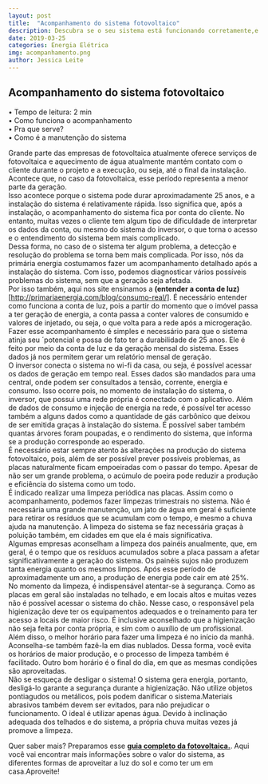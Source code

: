 ```yaml
---
layout: post
title:  "Acompanhamento do sistema fotovoltaico"
description: Descubra se o seu sistema está funcionando corretamente,e o que você pode fazer para que ele dure mais tempo.
date: 2019-03-25
categories: Energia Elétrica
img: acompanhamento.png
author: Jessica Leite
---
```



<h2>Acompanhamento do sistema fotovoltaico</h2>

•	Tempo de leitura: 2 min  
•	Como funciona o acompanhamento  
•	Pra que serve?  
•	Como é a manutenção do sistema  


Grande parte das empresas de fotovoltaica atualmente oferece serviços de fotovoltaica e aquecimento de água atualmente mantém contato com o cliente durante o projeto e a execução, ou seja, até o final da instalação. Acontece que, no caso da fotovoltaica, esse período representa a menor parte da geração.  
Isso acontece porque o sistema pode durar aproximadamente 25 anos, e a instalação do sistema é relativamente rápida. Isso significa que, após a instalação, o acompanhamento do sistema fica por conta do cliente. No entanto, muitas vezes o cliente tem algum tipo de dificuldade de interpretar os dados da conta, ou mesmo do sistema do inversor, o que torna o acesso e o entendimento do sistema bem mais complicado.  
Dessa forma, no caso de o sistema ter algum problema, a detecção e resolução do problema se torna bem mais complicada. Por isso, nós da primária energia costumamos fazer um acompanhamento detalhado após a instalação do sistema. Com isso, podemos diagnosticar vários possíveis problemas do sistema, sem que a geração seja afetada.  
Por isso também, aqui nos site ensinamos a **(entender a conta de luz)**[http://primariaenergia.com/blog/consumo-real/]. É necessário entender como funciona a conta de luz, pois a partir do momento que o imóvel passa a ter geração de energia, a conta passa a conter valores de consumido e valores de injetado, ou seja, o que volta para a rede após a microgeração. 
Fazer esse acompanhamento é simples e necessário para que o sistema atinja seu ´potencial e possa de fato ter a durabilidade de 25 anos. Ele é feito por meio da conta de luz e da geração mensal do sistema. Esses dados já nos permitem gerar um relatório mensal de geração.   
O inversor conecta o sistema no wi-fi da casa, ou seja, é possível acessar os dados de geração em tempo real. Esses dados são mandados para uma central, onde podem ser consultados a tensão, corrente, energia e consumo. Isso ocorre pois, no momento de instalação do sistema, o inversor, que possui uma rede própria é conectado com o aplicativo.
Além de dados de consumo e injeção de energia na rede, é possível ter acesso também a alguns dados como a quantidade de gás carbônico que deixou de ser emitida graças à instalação do sistema. É possível saber também quantas árvores foram poupadas, e o rendimento do sistema,  que informa se a produção corresponde ao esperado.  
É necessário estar sempre atento às alterações na produção do sistema fotovoltaico, pois, além de ser possível prever possíveis problemas, as placas naturalmente ficam empoeiradas com o passar do tempo. Apesar de não ser um grande problema, o acúmulo de poeira pode reduzir a produção e eficiência do sistema como um todo.  
É indicado realizar uma limpeza periódica nas placas. Assim como o acompanhamento, podemos fazer limpezas trimestrais no sistema. Não é necessária uma grande manutenção, um jato de água em geral é suficiente para retirar os resíduos que se acumulam com o tempo, e mesmo a chuva ajuda na manutenção. A limpeza do sistema se faz necessária graças à poluição também, em cidades em que ela é mais significativa.   
Algumas empresas aconselham a limpeza dos painéis anualmente, que, em geral, é o tempo que os resíduos acumulados sobre a placa passam a afetar significativamente a geração do sistema. Os painéis sujos não produzem tanta energia quanto os mesmos limpos. Após esse período de aproximadamente um ano, a produção de energia pode cair em até 25%.  
No momento da limpeza, é indispensável atentar-se à segurança. Como as placas em geral são instaladas no telhado, e em locais altos e muitas vezes não é possível acessar o sistema do chão. Nesse caso, o responsável pela higienização deve ter os equipamentos adequados e o treinamento para ter acesso a locais de maior risco. É inclusive aconselhado que a higienização não seja feita por conta própria, e sim com o auxílio de um profissional.   
Além disso, o melhor horário para fazer uma limpeza é no início da manhã. Aconselha-se também fazê-la em dias nublados. Dessa forma, você evita os horários de maior produção, e o processo de limpeza também é facilitado. Outro bom horário é o final do dia, em que as mesmas condições são aproveitadas.  
Não se esqueça de desligar o sistema! O sistema gera energia, portanto, desligá-lo garante a segurança durante a higienização. Não utilize objetos pontiagudos ou metálicos, pois podem danificar o sistema.Materiais abrasivos também devem ser evitados, para não prejudicar o funcionamento. O ideal é utilizar apenas água. Devido à inclinação adequada dos telhados e do sistema, a própria chuva muitas vezes já promove a limpeza.  
	


Quer saber mais? Preparamos esse **[guia completo da fotovoltaica.](https://conteudo.primariaenergia.com/e-book-guia-da-fotovoltaica)**. Aqui você vai encontrar mais informações sobre o valor do sistema, as diferentes formas de aproveitar a luz do sol e como ter um em casa.Aproveite!


<script type="text/javascript" src="https://d335luupugsy2.cloudfront.net/js/rdstation-forms/stable/rdstation-forms.min.js"></script> <script type="text/javascript"> new RDStationForms('fotovoltaica-9597695d2315975f3c68-html', 'UA-113322286-1').createForm(); </script>



